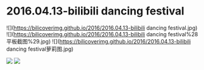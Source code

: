 # 2016.04.13-bilibili dancing festival
![](https://bilicoverimg.github.io/2016/2016.04.13-bilibili dancing festival.jpg)
![](https://bilicoverimg.github.io/2016/2016.04.13-bilibili dancing festival%28平板截图%29.jpg)
![](https://bilicoverimg.github.io/2016/2016.04.13-bilibili dancing festival萝莉图.jpg)

![](https://bilicover2016.github.io/2016.04.13-1.jpg)
![](https://bilicover2016.github.io/2016.04.13-2.jpg)